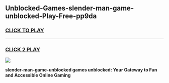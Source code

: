
## Unblocked-Games-slender-man-game-unblocked-Play-Free-pp9da
<h3>
<a href="https://premium76.site?title=slender-man-game-unblocked&ref=15A">CLICK TO PLAY</a></h3>
<hr>

<h3>
<a href="https://premium76.site?title=slender-man-game-unblocked&ref=15A">CLICK 2 PLAY</a>
  
</h3>

<a href="https://premium76.site?title=slender-man-game-unblocked&ref=15A"><img src="https://clearcache.store/games.png"></a>


**slender-man-game-unblocked games unblocked: Your Gateway to Fun and Accessible Online Gaming**
